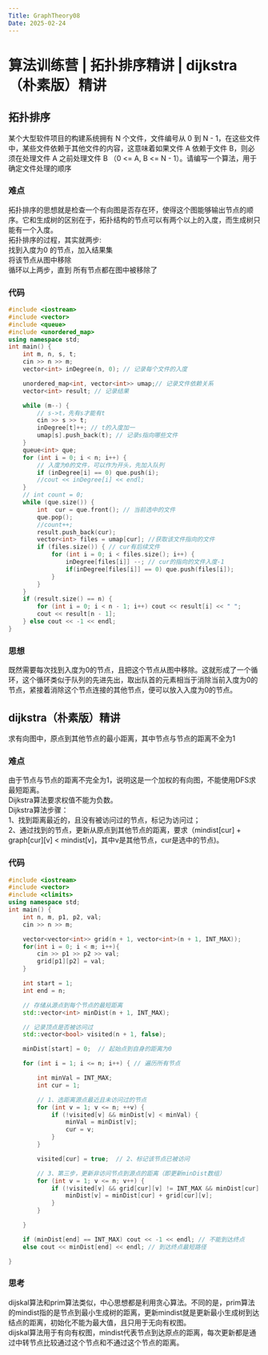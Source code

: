 ```yaml
---
Title: GraphTheory08
Date: 2025-02-24
---
```

# 算法训练营 | 拓扑排序精讲 | dijkstra（朴素版）精讲
## 拓扑排序
某个大型软件项目的构建系统拥有 N 个文件，文件编号从 0 到 N - 1，在这些文件中，某些文件依赖于其他文件的内容，这意味着如果文件 A 依赖于文件 B，则必须在处理文件 A 之前处理文件 B （0 <= A, B <= N - 1）。请编写一个算法，用于确定文件处理的顺序
### 难点
拓扑排序的思想就是检查一个有向图是否存在环，使得这个图能够输出节点的顺序。它和生成树的区别在于，拓扑结构的节点可以有两个以上的入度，而生成树只能有一个入度。\
拓扑排序的过程，其实就两步:\
找到入度为0 的节点，加入结果集\
将该节点从图中移除\
循环以上两步，直到 所有节点都在图中被移除了
### 代码
~~~C++
#include <iostream>
#include <vector>
#include <queue>
#include <unordered_map>
using namespace std;
int main() {
    int m, n, s, t;
    cin >> n >> m;
    vector<int> inDegree(n, 0); // 记录每个文件的入度

    unordered_map<int, vector<int>> umap;// 记录文件依赖关系
    vector<int> result; // 记录结果

    while (m--) {
        // s->t，先有s才能有t
        cin >> s >> t;
        inDegree[t]++; // t的入度加一
        umap[s].push_back(t); // 记录s指向哪些文件
    }
    queue<int> que;
    for (int i = 0; i < n; i++) {
        // 入度为0的文件，可以作为开头，先加入队列
        if (inDegree[i] == 0) que.push(i);
        //cout << inDegree[i] << endl;
    }
    // int count = 0;
    while (que.size()) {
        int  cur = que.front(); // 当前选中的文件
        que.pop();
        //count++;
        result.push_back(cur);
        vector<int> files = umap[cur]; //获取该文件指向的文件
        if (files.size()) { // cur有后续文件
            for (int i = 0; i < files.size(); i++) {
                inDegree[files[i]] --; // cur的指向的文件入度-1
                if(inDegree[files[i]] == 0) que.push(files[i]);
            }
        }
    }
    if (result.size() == n) {
        for (int i = 0; i < n - 1; i++) cout << result[i] << " ";
        cout << result[n - 1];
    } else cout << -1 << endl;
}
~~~
### 思想
既然需要每次找到入度为0的节点，且把这个节点从图中移除。这就形成了一个循环，这个循环类似于队列的先进先出，取出队首的元素相当于消除当前入度为0的节点，紧接着消除这个节点连接的其他节点，便可以放入入度为0的节点。
## dijkstra（朴素版）精讲
求有向图中，原点到其他节点的最小距离，其中节点与节点的距离不全为1
### 难点
由于节点与节点的距离不完全为1，说明这是一个加权的有向图，不能使用DFS求最短距离。\
Dijkstra算法要求权值不能为负数。\
Dijkstra算法步骤：\
1、找到距离最近的，且没有被访问过的节点，标记为访问过；\
2、通过找到的节点，更新从原点到其他节点的距离，要求（mindist[cur] + graph[cur][v] < mindist[v]，其中v是其他节点，cur是选中的节点)。
### 代码
~~~C++
#include <iostream>
#include <vector>
#include <climits>
using namespace std;
int main() {
    int n, m, p1, p2, val;
    cin >> n >> m;

    vector<vector<int>> grid(n + 1, vector<int>(n + 1, INT_MAX));
    for(int i = 0; i < m; i++){
        cin >> p1 >> p2 >> val;
        grid[p1][p2] = val;
    }

    int start = 1;
    int end = n;

    // 存储从源点到每个节点的最短距离
    std::vector<int> minDist(n + 1, INT_MAX);

    // 记录顶点是否被访问过
    std::vector<bool> visited(n + 1, false);

    minDist[start] = 0;  // 起始点到自身的距离为0

    for (int i = 1; i <= n; i++) { // 遍历所有节点

        int minVal = INT_MAX;
        int cur = 1;

        // 1、选距离源点最近且未访问过的节点
        for (int v = 1; v <= n; ++v) {
            if (!visited[v] && minDist[v] < minVal) {
                minVal = minDist[v];
                cur = v;
            }
        }

        visited[cur] = true;  // 2、标记该节点已被访问

        // 3、第三步，更新非访问节点到源点的距离（即更新minDist数组）
        for (int v = 1; v <= n; v++) {
            if (!visited[v] && grid[cur][v] != INT_MAX && minDist[cur] + grid[cur][v] < minDist[v]) {
                minDist[v] = minDist[cur] + grid[cur][v];
            }
        }

    }

    if (minDist[end] == INT_MAX) cout << -1 << endl; // 不能到达终点
    else cout << minDist[end] << endl; // 到达终点最短路径

}
~~~
### 思考
dijskal算法和prim算法类似，中心思想都是利用贪心算法。不同的是，prim算法的mindist指的是节点到最小生成树的距离，更新mindist就是更新最小生成树到达结点的距离，初始化不能为最大值，且只用于无向有权图。\
dijskal算法用于有向有权图，mindist代表节点到达原点的距离，每次更新都是通过中转节点比较通过这个节点和不通过这个节点的距离。
